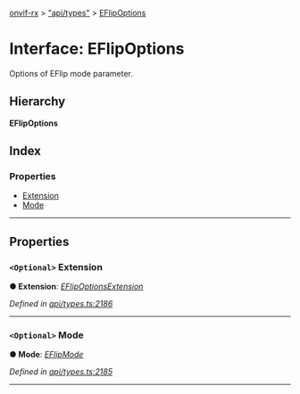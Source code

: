 [onvif-rx](../README.md) > ["api/types"](../modules/_api_types_.md) > [EFlipOptions](../interfaces/_api_types_.eflipoptions.md)

# Interface: EFlipOptions

Options of EFlip mode parameter.

## Hierarchy

**EFlipOptions**

## Index

### Properties

* [Extension](_api_types_.eflipoptions.md#extension)
* [Mode](_api_types_.eflipoptions.md#mode)

---

## Properties

<a id="extension"></a>

### `<Optional>` Extension

**● Extension**: *[EFlipOptionsExtension](_api_types_.eflipoptionsextension.md)*

*Defined in [api/types.ts:2186](https://github.com/patrickmichalina/onvif-rx/blob/3ab1739/src/api/types.ts#L2186)*

___
<a id="mode"></a>

### `<Optional>` Mode

**● Mode**: *[EFlipMode](../enums/_api_types_.eflipmode.md)*

*Defined in [api/types.ts:2185](https://github.com/patrickmichalina/onvif-rx/blob/3ab1739/src/api/types.ts#L2185)*

___

